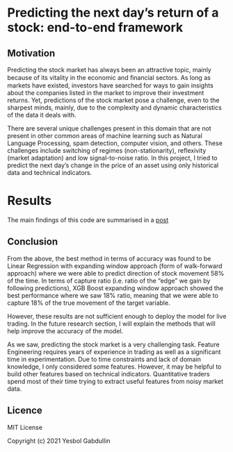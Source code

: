# Predicting the next day’s return of a stock: end-to-end framework

## Motivation

Predicting the stock market has always been an attractive topic, mainly because of its vitality in the economic and ﬁnancial sectors. As long as markets have existed, investors have searched for ways to gain insights about the companies listed in the market to improve their investment returns. Yet, predictions of the stock market pose a challenge, even to the sharpest minds, mainly, due to the complexity and dynamic characteristics of the data it deals with.

There are several unique challenges present in this domain that are not present in other common areas of machine learning such as Natural Language Processing, spam detection, computer vision, and others. These challenges include switching of regimes (non-stationarity), reflexivity (market adaptation) and low signal-to-noise ratio.
In this project, I tried to predict the next day’s change in the price of an asset using only historical data and technical indicators.

# Results
The main findings of this code are summarised in a [post](https://yesbol.medium.com/predicting-the-next-days-return-of-a-stock-end-to-end-framework-ca52373d68ce)

## Conclusion

From the above, the best method in terms of accuracy was found to be Linear Regression with expanding window approach (form of walk-forward approach) where we were able to predict direction of stock movement 58% of the time. In terms of capture ratio (i.e. ratio of the “edge” we gain by following predictions), XGB Boost expanding window approach showed the best performance where we saw 18% ratio, meaning that we were able to capture 18% of the true movement of the target variable.

However, these results are not sufficient enough to deploy the model for live trading. In the future research section, I will explain the methods that will help improve the accuracy of the model.

As we saw, predicting the stock market is a very challenging task.
Feature Engineering requires years of experience in trading as well as a significant time in experimentation. Due to time constraints and lack of domain knowledge, I only considered some features. However, it may be helpful to build other features based on technical indicators. Quantitative traders spend most of their time trying to extract useful features from noisy market data.

## Licence
MIT License

Copyright (c) 2021 Yesbol Gabdullin

